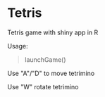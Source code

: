 # Tetris
Tetris game with shiny app in R

Usage: 
> launchGame()

Use "A"/"D" to move tetrimino

Use "W" rotate tetrimino
